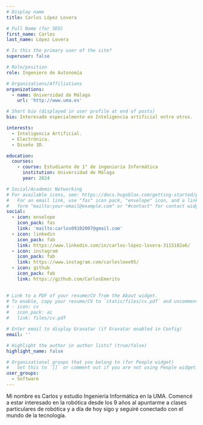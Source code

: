 ```yaml
---
# Display name
title: Carlos López Lovera

# Full Name (for SEO)
first_name: Carlos
last_name: López Lovera

# Is this the primary user of the site?
superuser: false

# Role/position
role: Ingeniero de Autonomía

# Organizations/Affiliations
organizations:
  - name: Universidad de Málaga
    url: 'http://www.uma.es'

# Short bio (displayed in user profile at end of posts)
bio: Interesado especialmente en Inteligencia artificial entre otros.

interests:
  - Inteligencia Artificial.
  - Electrónica.
  - Diseño 3D.

education:
  courses:
    - course: Estudiante de 1° de ingeniería Informática
      institution: Universidad de Málaga
      year: 2024

# Social/Academic Networking
# For available icons, see: https://docs.hugoblox.com/getting-started/page-builder/#icons
#   For an email link, use "fas" icon pack, "envelope" icon, and a link in the
#   form "mailto:your-email@example.com" or "#contact" for contact widget.
social:
  - icon: envelope
    icon_pack: fas
    link: 'mailto:carlos09102007@gmail.com'
  - icon: linkedin
    icon_pack: fab
    link: https://www.linkedin.com/in/carlos-lópez-lovera-3115182a6/
  - icon: instagram
    icon_pack: fab
    link: https://www.instagram.com/carlesleee95/
  - icon: github
    icon_pack: fab
    link: https://github.com/CarlosEmerito

    
# Link to a PDF of your resume/CV from the About widget.
# To enable, copy your resume/CV to `static/files/cv.pdf` and uncomment the lines below.
# - icon: cv
#   icon_pack: ai
#   link: files/cv.pdf

# Enter email to display Gravatar (if Gravatar enabled in Config)
email: ''

# Highlight the author in author lists? (true/false)
highlight_name: false

# Organizational groups that you belong to (for People widget)
#   Set this to `[]` or comment out if you are not using People widget.
user_groups:
  - Software
---
```




Mi nombre es Carlos y estudio Ingeniería Informática en la UMA. Comencé a estar interesado en la robótica desde los 9 años al apuntarme a clases particulares de robótica y a día de hoy sigo y seguiré conectado con el mundo de la tecnología.
